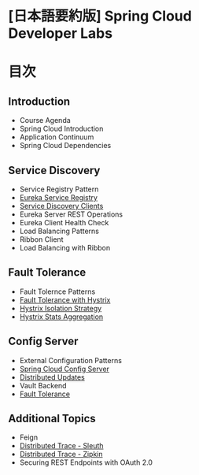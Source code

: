 [日本語要約版] Spring Cloud Developer Labs
==========================================

# 目次
## Introduction
- Course Agenda
- Spring Cloud Introduction
- Application Continuum
- Spring Cloud Dependencies

## Service Discovery
- Service Registry Pattern
- [Eureka Service Registry](lab04-service-registry.md)
- [Service Discovery Clients](lab05-discovery-client.md)
- Eureka Server REST Operations
- Eureka Client Health Check
- Load Balancing Patterns
- Ribbon Client
- Load Balancing with Ribbon

## Fault Tolerance
- Fault Tolernce Patterns
- [Fault Tolerance with Hystrix](lab10-hystrix-circuit-breaker.md)
- [Hystrix Isolation Strategy](lab11-hystrix-isolation-strategies.md)
- [Hystrix Stats Aggregation](lab12-hystrix-stats-aggregation.md)

## Config Server
- External Configuration Patterns
- [Spring Cloud Config Server](lab13-config-server.md)
- [Distributed Updates](lab14-distributed-updates.md)
- Vault Backend
- [Fault Tolerance](lab16-fault-tolerance.md)

## Additional Topics
- Feign
- [Distributed Trace - Sleuth](lab18-sleuth.md)
- [Distributed Trace - Zipkin](lab19-zipkin.md)
- Securing REST Endpoints with OAuth 2.0